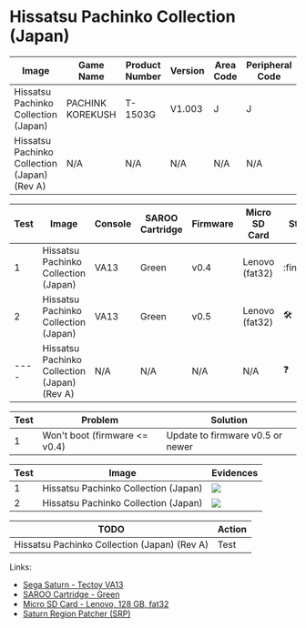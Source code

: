# Hissatsu Pachinko Collection (Japan)

| Image                                        | Game Name        | Product Number | Version | Area Code | Peripheral Code |
| -------------------------------------------- | ---------------- | -------------- | ------- | --------- | --------------- |
| Hissatsu Pachinko Collection (Japan)         | PACHINK KOREKUSH | T-1503G        | V1.003  | J         | J               |
| Hissatsu Pachinko Collection (Japan) (Rev A) | N/A              | N/A            | N/A     | N/A       | N/A             |

| Test | Image                                        | Console | SAROO Cartridge | Firmware | Micro SD Card  | Status              | Time Played |
| ---- | -------------------------------------------- | ------- | --------------- | -------- | -------------- | ------------------- | ----------- |
| 1    | Hissatsu Pachinko Collection (Japan)         | VA13    | Green           | v0.4     | Lenovo (fat32) | :finnadie:          | 33 seconds  |
| 2    | Hissatsu Pachinko Collection (Japan)         | VA13    | Green           | v0.5     | Lenovo (fat32) | :hammer_and_wrench: | 7 minutes   |
| ---- | Hissatsu Pachinko Collection (Japan) (Rev A) | N/A     | N/A             | N/A      | N/A            | :question:          | N/A         |

| Test | Problem                       | Solution                         |
| ---- | ----------------------------- | -------------------------------- |
| 1    | Won't boot (firmware <= v0.4) | Update to firmware v0.5 or newer |

| Test | Image                                | Evidences                                                                                        |
| ---- | ------------------------------------ | ------------------------------------------------------------------------------------------------ |
| 1    | Hissatsu Pachinko Collection (Japan) | [![](https://img.youtube.com/vi/LgglF-rf15w/0.jpg)](https://www.youtube.com/watch?v=LgglF-rf15w) |
| 2    | Hissatsu Pachinko Collection (Japan) | [![](https://img.youtube.com/vi/cfe8EbHi_xU/0.jpg)](https://www.youtube.com/watch?v=cfe8EbHi_xU) |

| TODO                                         | Action |
| -------------------------------------------- | ------ |
| Hissatsu Pachinko Collection (Japan) (Rev A) | Test   |

Links:

- [Sega Saturn - Tectoy VA13](../../../Info/Consoles/VA13/README.md)
- [SAROO Cartridge - Green](../../../Info/Cartridges/RetroGameParadiseStore/1.32F/README.md)
- [Micro SD Card - Lenovo, 128 GB, fat32](../../../Info/SdCards/Lenovo/128GB/fat32/README.md)
- [Saturn Region Patcher (SRP)](https://segaxtreme.net/resources/saturn-region-patcher.81/download)
